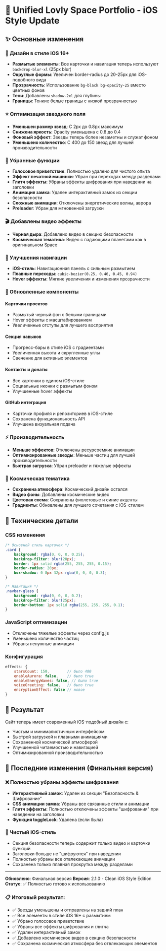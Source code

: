 # 🌟 Unified Lovly Space Portfolio - iOS Style Update

## ✨ Основные изменения

### 🎨 Дизайн в стиле iOS 16+
- **Размытые элементы**: Все карточки и навигация теперь используют `backdrop-blur-xl` (25px blur)
- **Округлые формы**: Увеличен border-radius до 20-25px для iOS-подобного вида
- **Прозрачность**: Использование `bg-black bg-opacity-25` вместо цветных фонов
- **Тени**: Добавлены `shadow-2xl` для глубины
- **Границы**: Тонкие белые границы с низкой прозрачностью

### ⭐ Оптимизация звездного поля
- **Уменьшен размер звезд**: С 2px до 0.8px максимум
- **Снижена яркость**: Opacity уменьшена с 0.8 до 0.4
- **Фоновый эффект**: Звезды теперь более незаметны и служат фоном
- **Уменьшено количество**: С 400 до 150 звезд для лучшей производительности

### 🚫 Убранные функции
- **Голосовое приветствие**: Полностью удалено для чистого опыта
- **Эффект печатной машинки**: Убран при переходах между разделами
- **Глитч эффекты**: Убраны эффекты шифрования при наведении на заголовки
- **Анимация замка**: Удален интерактивный замок из секции безопасности
- **Сложные анимации**: Отключены энергетические волны, аврора
- **Preloader**: Убран для мгновенной загрузки

### 🎬 Добавлены видео эффекты
- **Черная дыра**: Добавлено видео в секцию безопасности
- **Космическая тематика**: Видео с падающими планетами как в оригинальном Space

### 📱 Улучшения навигации
- **iOS-стиль**: Навигационная панель с сильным размытием
- **Плавные переходы**: `cubic-bezier(0.25, 0.46, 0.45, 0.94)`
- **Hover эффекты**: Мягкие увеличения и изменения прозрачности

### 🎯 Обновленные компоненты

#### Карточки проектов
- Размытый черный фон с белыми границами
- Hover эффекты с масштабированием
- Увеличенные отступы для лучшего восприятия

#### Секция навыков
- Прогресс-бары в стиле iOS с градиентами
- Увеличенная высота и скругленные углы
- Свечение для активных элементов

#### Контакты и донаты
- Все карточки в едином iOS-стиле
- Социальные иконки с размытым фоном
- Улучшенные hover эффекты

#### GitHub интеграция
- Карточки профиля и репозиториев в iOS-стиле
- Сохранена функциональность API
- Улучшена визуальная подача

### ⚡ Производительность
- **Меньше эффектов**: Отключены ресурсоемкие анимации
- **Оптимизированные звезды**: Меньше частиц для лучшей производительности
- **Быстрая загрузка**: Убран preloader и тяжелые эффекты

### 🌌 Космическая тематика
- **Сохранена атмосфера**: Космический дизайн остался
- **Видео фоны**: Добавлены космические видео
- **Цветовая схема**: Сохранены фиолетовые и синие акценты
- **Градиенты**: Обновлены для лучшего сочетания с iOS-стилем

## 🔧 Технические детали

### CSS изменения
```css
/* Основной стиль карточек */
.card {
    background: rgba(0, 0, 0, 0.25);
    backdrop-filter: blur(20px);
    border: 1px solid rgba(255, 255, 255, 0.15);
    border-radius: 20px;
    box-shadow: 0 8px 32px rgba(0, 0, 0, 0.3);
}

/* Навигация */
.navbar-glass {
    background: rgba(0, 0, 0, 0.2);
    backdrop-filter: blur(25px);
    border-bottom: 1px solid rgba(255, 255, 255, 0.1);
}
```

### JavaScript оптимизации
- Отключены тяжелые эффекты через config.js
- Уменьшено количество частиц
- Убраны ненужные анимации

### Конфигурация
```javascript
effects: {
    starsCount: 150,        // было 400
    enableAurora: false,    // было true
    enableEnergyWaves: false, // было true
    voiceGreeting: false,   // было true
    encryptionEffect: false // новое
}
```

## 🎯 Результат
Сайт теперь имеет современный iOS-подобный дизайн с:
- Чистым и минималистичным интерфейсом
- Быстрой загрузкой и плавными анимациями
- Сохраненной космической атмосферой
- Улучшенной читаемостью и навигацией
- Оптимизированной производительностью

## 🔄 Последние изменения (Финальная версия)

### ❌ Полностью убраны эффекты шифрования
- **Интерактивный замок**: Удален из секции "Безопасность & Шифрование"
- **CSS анимации замка**: Убраны все связанные стили и анимации
- **Глитч эффекты**: Полностью отключены эффекты "шифрования" при наведении на заголовки
- **Функция toggleLock**: Удалена (если была)

### 🎯 Чистый iOS-стиль
- Секция безопасности теперь содержит только видео и карточки функций
- Заголовки больше не "шифруются" при наведении
- Полностью убраны все отвлекающие анимации
- Сохранена только плавная прокрутка между разделами

---

**Обновлено**: Финальная версия
**Версия**: 2.1.0 - Clean iOS Style Edition  
**Статус**: ✅ Полностью готово к использованию

### 📋 Итоговый результат:
- ✅ Звезды уменьшены и отправлены на задний план
- ✅ Все элементы в стиле iOS 16+ с размытием
- ✅ Убрано голосовое приветствие
- ✅ Убраны все эффекты шифрования и глитча
- ✅ Удален интерактивный замок
- ✅ Добавлено космическое видео в секцию безопасности
- ✅ Сохранена космическая атмосфера без отвлекающих элементов